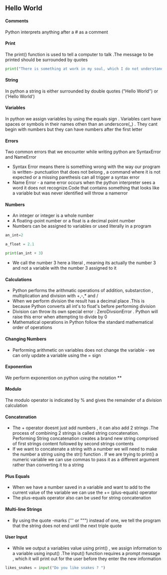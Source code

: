 ## Hello World

#### Comments 

Python interprets anything after a # as a comment 

#### Print 

The print() function is used to tell a computer to talk .The message to be printed should be surrounded by quotes

```python
print("There is something at work in my soul, which I do not understand.")
```

#### String 

In python a string is either surrounded by double quotes ("Hello World") or ('Hello World')

#### Variables

In python we assign variables by using the equals sign . Variables cant have spaces or symbols in their names othen than an underscore(_) . They cant begin with numbers but they can have numbers after the first letter

#### Errors

Two common errors that we encounter while writing python are SyntaxError and NameError 

- Syntax Error means there is something wrong with the way our program is written- punctuation that does not belong , a command where it is not expected or a missing parethesis can all trigger a syntax error
- Name Error - a name error occurs when the python interpreter sees a word it does not recognize.Code that contains something that looks like a variable but was never identified will throw a namerror

#### Numbers 

-  An integer or integer is a whole number 
- A floating-point number or a float is a decimal point number
- Numbers can be assigned to variables or used literally in a program

```python
an_int=2

a_float = 2.1

print(an_int + 3)
```

- We call the number 3 here a literal , meaning its actually the number 3 and not a variable with the number 3 assigned to it

#### Calculations 

- Python performs the arithmatic operations of addition, substarction , multiplication and division with +,-,* and /
- When we perform division the result has a decimal place .This is because Python converts all int's to float's before performing division 
- Division can throw its own special error : ZeroDivsionError . Python will raise this error when attempting to divide by 0 
- Mathematical operations in Python follow the standard mathematical order of operations

#### Changing Numbers 

- Performing arithmetic on variables does not change the variable - we can only update a variable using the = sign

#### Exponention

We perform exponention on python using the notation ** 

#### Modulo 

The modulo operator is indicated by % and gives the remainder of a division calculation

#### Concatenation 

- The + operator doesnt just add numbers , it can also add 2 strings .The process of combining 2 strings is called string concatenation. Performing String concatenation creates a brand new string comprised of first strings content followed by second strings contents 
- If we want to concatenate a string with a number we will need to make the number a string using the str() function . If we are trying to print() a numeric variable we can use commas to pass it as a different argument rather than converting it to a string  

#### Plus Equals 

- When we have a number saved in a variable and want to add to the current value of the variable we can use the += (plus-equals) operator 
- The plus-equals operator also can be used for string concatenation

#### Multi-line Strings 

- By using the quote -marks (''' or """) instead of one, we tell the program that the string does not end until the next triple quote

#### User Input 

- While we output a variables value using print() , we assign information to a variable using input() .The input() function requires a prompt message , which it will print out for the user before they enter the new information

```python
likes_snakes = input("Do you like snakes ? ")
```


